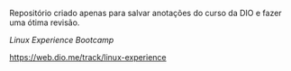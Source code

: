 Repositório criado apenas para salvar anotações do curso da DIO e fazer uma ótima revisão.

_*Linux Experience Bootcamp*_

https://web.dio.me/track/linux-experience
